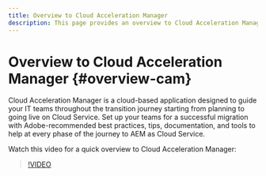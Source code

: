 ```yaml
---
title: Overview to Cloud Acceleration Manager
description: This page provides an overview to Cloud Acceleration Manager.
---
```


# Overview to Cloud Acceleration Manager {#overview-cam}

Cloud Acceleration Manager is a cloud-based application designed to guide your IT teams throughout the transition journey starting from planning to going live on Cloud Service. Set up your teams for a successful migration with Adobe-recommended best practices, tips, documentation, and tools to help at every phase of the journey to AEM as Cloud Service.

Watch this video for a quick overview to Cloud Acceleration Manager:

>[!VIDEO](https://video.tv.adobe.com/v/335547)